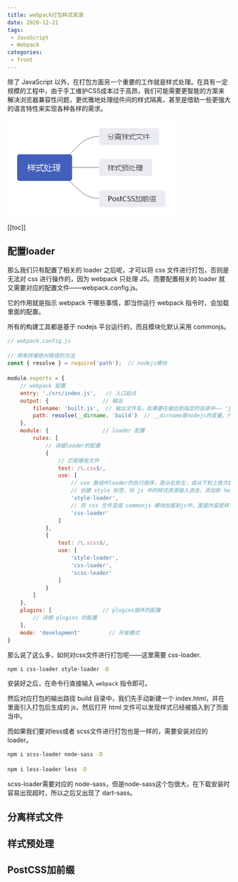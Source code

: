 ```yaml
---
title: webpack打包样式资源
date: 2020-12-21
tags:
 - JavaScript
 - Webpack
categories:
 - front
---
```


除了 JavaScript 以外，在打包方面另一个重要的工作就是样式处理。在具有一定规模的工程中，由于手工维护CSS成本过于高昂，我们可能需要更智能的方案来解决浏览器兼容性问题，更优雅地处理组件间的样式隔离，甚至是借助一些更强大的语言特性来实现各种各样的需求。

<img src="../imgs/样式处理.png">

[[toc]]

## **配置loader**

那么我们只有配置了相关的 loader 之后呢，才可以将 css 文件进行打包，否则是无法对 css 进行操作的，因为 webpack 只处理 JS。而要配置相关的 loader 就又需要对应的配置文件——webpack.config.js。

它的作用就是指示 webpack 干哪些事情，即当你运行 webpack 指令时，会加载里面的配置。

所有的构建工具都是基于 nodejs 平台运行的，而且模块化默认采用 commonjs。

```javascript
// webpack.config.js

// 用来拼接绝对路径的方法
const { resolve } = require('path');  // nodejs模块

module.exports = {
    // webpack 配置
    entry: './src/index.js',   // 入口起点
    output: {				  // 输出
        filename: 'built.js',  // 输出文件名，如果要在输出到指定的目录中—— 'js/build.js'
        path: resolve(__dirname, 'build')  // __dirname是nodejs的变量，代表当前文件的目录绝对路径
    },
    module: {				  // loader 配置
        rules: [
            // 详细loader的配置
            {
                // 匹配哪些文件
                test: /\.css$/,
                use: [
                    // use 数组中loader的执行顺序，是从右到左，或从下到上依次执行
                    // 创建 style 标签，将 js 中的样式资源插入进去，添加到 head 中生效
                    'style-loader',
                    // 将 css 文件变成 commonjs 模块加载到js中，里面内容是样式字符串
                    'css-loader'
                ]
            },
            {
                test: /\.scss$/,
                use: [
                    'style-loader',
                    'css-loader',
                    'scss-loader'
                ]
            }
        ]
    },
    plugins: [  			  // plugins插件的配置
        // 详细 plugins 的配置
    ],
    mode: 'development' 		// 开发模式
}
```

那么说了这么多，如何对css文件进行打包呢——这里需要 css-loader.

```sh
npm i css-loader style-loader -D
```

安装好之后，在命令行直接输入 `webpack` 指令即可。

然后对应打包的输出路径 build 目录中，我们先手动新建一个 index.html，并在里面引入打包后生成的 js，然后打开 html 文件可以发现样式已经被插入到了页面当中。

而如果我们要对less或者 scss文件进行打包也是一样的，需要安装对应的 loader。

```sh
npm i scss-loader node-sass -D

npm i less-loader less -D
```

scss-loader需要对应的 node-sass，但是node-sass这个包很大，在下载安装时容易出现超时，所以之后又出现了 dart-sass。

## **分离样式文件**

## **样式预处理**

## **PostCSS加前缀**

